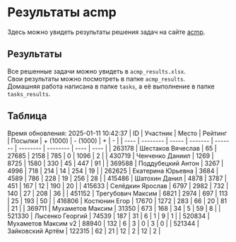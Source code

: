 # Результаты acmp
Здесь можно увидеть результаты решения задач на сайте [acmp](https://acmp.ru). 

## Результаты
Все решенные задачи можно увидеть в `acmp_results.xlsx`.   
Свои результаты можно посмотреть в папке `acmp_results`.  
Домашняя работа написана в папке `tasks`, а её выполнение в папке `tasks_results`.

## Таблица
Время обновления: 2025-01-11 10:42:37
| ID   | Участник | Место | Рейтинг | Посылки | + (1000) | - (1000) | +    | -    |
| ---- | -------- | ----- | ------- | ------- | -------- | -------- | ---- | ---- |
| 263178 | Шестаков Вячеслав | 65 | 27685 | 2158 | 785 | 0 | 1096 | 2 |
| 430719 | Ченченко Даниил | 1269 | 8725 | 1580 | 330 | 45 | 447 | 91 |
| 369588 | Поддубецкий Антон | 3267 | 4996 | 718 | 214 | 14 | 254 | 19 |
| 262625 | Екатерина Юрьевна | 3684 | 4589 | 786 | 228 | 19 | 256 | 28 |
| 415486 | Шатохин Данил | 4878 | 3787 | 451 | 167 | 12 | 190 | 20 |
| 415633 | Селёдкин Ярослав | 6797 | 2982 | 732 | 140 | 27 | 208 | 36 |
| 451152 | Трегубович Максим | 6821 | 2974 | 697 | 113 | 25 | 193 | 50 |
| 416806 | Костюнин Егор | 17670 | 1272 | 283 | 66 | 20 | 81 | 21 |
| 369711 | Мухаметов Максим | 31350 | 673 | 168 | 34 | 5 | 59 | 8 |
| 521330 | Лысенко Георгий | 74539 | 187 | 31 | 6 | 1 | 9 | 1 |
| 520834 | Мухаметов Максим v2 | 88940 | 132 | 6 | 3 | 0 | 3 | 0 |
| 521344 | Зайковский Артём | 122315 | 62 | 21 | 12 | 2 | 12 | 2 |
